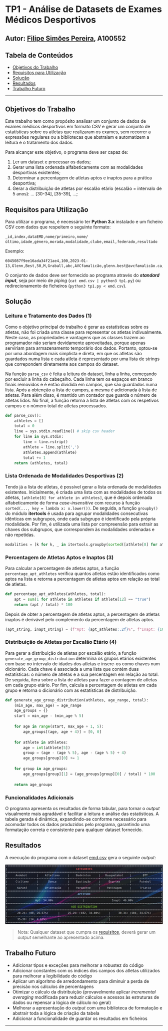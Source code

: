 # TP1 - Análise de Datasets de Exames Médicos Desportivos

## Autor: [Filipe Simões Pereira](https://github.com/Filipe2817), A100552

## Tabela de Conteúdos

- [Objetivos do Trabalho](#objetivos-do-trabalho)
- [Requisitos para Utilização](#requisitos-para-utilização)
- [Solução](#solução)
- [Resultados](#resultados)
- [Trabalho Futuro](#trabalho-futuro)

---

## Objetivos do Trabalho

Este trabalho tem como propósito analisar um conjunto de dados de exames médicos desportivos em formato CSV e gerar um conjunto de estatísticas sobre os atletas que realizaram os exames, sem recorrer a expressões regulares ou a bibliotecas que abstraiam e automatizem a leitura e o tratamento dos dados.

Para alcançar este objetivo, o programa deve ser capaz de:

1. Ler um dataset e processar os dados;
2. Gerar uma lista ordenada alfabeticamente com as modalidades desportivas existentes;
3. Determinar a percentagem de atletas aptos e inaptos para a prática desportiva;
4. Gerar a distribuição de atletas por escalão etário (escalão = intervalo de 5 anos): ... [30-34], [35-39], ...;

## Requisitos para Utilização

Para utilizar o programa, é necessário ter **Python 3.x** instalado e um ficheiro CSV com dados que respeitem o seguinte formato:

```csv
_id,index,dataEMD,nome/primeiro,nome/último,idade,género,morada,modalidade,clube,email,federado,resultado
```

Exemplo:

```csv
6045087f9ee16ada34f21ae4,100,2023-01-13,Glenn,Best,50,M,Graball,abc,AVCfamalicão,glenn.best@avcfamalicão.ca,true,true
```

O conjunto de dados deve ser fornecido ao programa através do ***standard input***, seja por meio de *piping* (`cat emd.csv | python3 tp1.py`) ou redirecionamento de ficheiros (`python3 tp1.py < emd.csv`).

## Solução

### Leitura e Tratamento dos Dados (1)

Como o objetivo principal do trabalho é gerar as estatísticas sobre os atletas, não foi criada uma classe para representar os atletas indivualmente. Neste caso, as
propriedades e vantagens que as classes trazem ao programador não seriam devidamente aproveitadas, porque apenas serviriam para armazenamento temporário dos dados. Portanto, optou-se por uma abordagem mais simplista e direta, em que os atletas são guardados numa lista e cada atleta é representado por uma lista de strings que correpondem diretamente aos campos do dataset.

Na função `parse_csv` é feita a leitura do dataset, linha a linha, começando por excluir a linha do cabeçalho. Cada linha tem os espaços em branco finais removidos e é então dividida em campos, que são guardados numa lista. Após a obtenção a lista de campos, a mesma é adicionada à lista de atletas. Para além disso, é mantido um contador que guarda o número de atletas lidos. No final, a função retorna a lista de atletas com os respetivos campos e o número total de atletas processados.

```python
def parse_csv():
    athletes = []
    total = 0
    line = sys.stdin.readline() # skip csv header
    for line in sys.stdin:
        line = line.rstrip()
        athlete = line.split(',')
        athletes.append(athlete)
        total += 1
    return (athletes, total)
```

### Lista Ordenada de Modalidades Desportivas (2)

Tendo já a lista de atletas, é possível gerar a lista ordenada de modalidades existentes. Inicialmente, é criada uma lista com as modalidades de todos os atletas, `[athlete[8] for athlete in athletes]`, que é depois ordenada alfabeticamente de forma *case-insensitive* com recurso à função `sorted(..., key = lambda x: x.lower())`. De seguida, a função `groupby()` do módulo **itertools** é usada para agrupar modalidades consecutivas idênticas em subgrupos, onde cada subgrupo é identificado pela própria modalidade. Por fim, é utilizada uma lista por compreensão para extrair as chaves dos subgrupos, que correspondem às modalidades ordenadas e não repetidas.

```python
modalities = [k for k, _ in itertools.groupby(sorted([athlete[8] for athlete in athletes], key = lambda x: x.lower()))]
```

### Percentagem de Atletas Aptos e Inaptos (3)

Para calcular a percentagem de atletas aptos, a função `percentage_apt_athletes` verifica quantos atletas estão identificados como aptos na lista e retorna a percentagem de atletas aptos em relação ao total de atletas.

```python
def percentage_apt_athletes(athletes, total):
    apt = sum(1 for athlete in athletes if athlete[12] == "true")
    return (apt / total) * 100
```

Depois de obter a percentagem de atletas aptos, a percentagem de atletas inaptos é derivável pelo complemento da percentagem de atletas aptos.

```python
(apt_string, inapt_string) = (f"Apt: {apt_athletes:.2f}%", f"Inapt: {100 - apt_athletes:.2f}%")
```

### Distribuição de Atletas por Escalão Etário (4)

Para gerar a distribuição de atletas por escalão etário, a função `generate_age_group_distribution` determina os grupos etários existentes com base no intervalo de idades dos atletas e insere-os como chaves num dicionário. Cada chave é associada a uma lista que contém duas estatísticas: o número de atletas e a sua percentagem em relação ao total. De seguida, itera sobre a lista de atletas para fazer a contagem de atletas em cada grupo etário. Por fim, calcula a percentagem de atletas em cada grupo e retorna o dicionário com as estatísticas de distribuição.

```python
def generate_age_group_distribution(athletes, age_range, total):
    (min_age, max_age) = age_range
    age_groups = {}
    start = min_age - (min_age % 5)

    for age in range(start, max_age + 1, 5):
        age_groups[(age, age + 4)] = [0, 0]

    for athlete in athletes:
        age = int(athlete[5])
        group = (age - (age % 5), age - (age % 5) + 4)
        age_groups[group][0] += 1

    for group in age_groups:
        age_groups[group][1] = (age_groups[group][0] / total) * 100

    return age_groups
```

### Funcionalidades Adicionais

O programa apresenta os resultados de forma tabular, para tornar o *output* visualmente mais agradável e facilitar a leitura e análise das estatísticas. A tabela gerada é dinâmica, expandindo-se conforme necessário para acomodar todos os dados produzidos pelo programa, garantindo uma formatação correta e consistente para qualquer dataset fornecido.

## Resultados

A execução do programa com o dataset [emd.csv](emd.csv) gera o seguinte *output*:

![Output tp1](/images/tp1-output.png)

> Nota: Qualquer dataset que cumpra os [requisitos](#requisitos-para-utilização), deverá gerar um *output* semelhante ao apresentado acima.

## Trabalho Futuro

- Adicionar tipos e exceções para melhorar a robustez do código
- Adicionar constantes com os índices dos campos dos atletas utilizados para melhorar a legibilidade do código
- Aplicar um algoritmo de arredondamento para diminuir a perda de precisão nos cálculos de percentagens
- Otimizar o cálculo da distribuição (provavelmente aplicar *incremental averaging* modificada para reduzir cálculos e acessos às estruturas de dados ou repensar a lógica de cálculo no geral)
- Melhorar a apresentação do *output* com uma biblioteca de formatação e abstrair toda a lógica de criação da tabela
- Adicionar a funcionalidade de guardar os resultados em ficheiros

---
